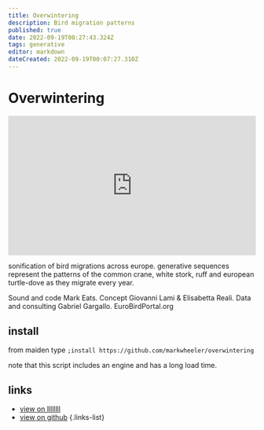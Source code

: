 ```yaml
---
title: Overwintering
description: Bird migration patterns
published: true
date: 2022-09-19T00:27:43.324Z
tags: generative
editor: markdown
dateCreated: 2022-09-19T00:07:27.310Z
---
```


# Overwintering

<div style="padding:56.25% 0 0 0;position:relative;"><iframe src="https://player.vimeo.com/video/751029202?h=d367f998fa&amp;badge=0&amp;autopause=0&amp;player_id=0&amp;app_id=58479" frameborder="0" allow="autoplay; fullscreen; picture-in-picture" allowfullscreen style="position:absolute;top:0;left:0;width:100%;height:100%;" title="Overwintering"></iframe></div><script src="https://player.vimeo.com/api/player.js"></script>

sonification of bird migrations across europe. generative sequences represent the patterns of the common crane, white stork, ruff and european turtle-dove as they migrate every year.

Sound and code Mark Eats.
Concept Giovanni Lami & Elisabetta Reali.
Data and consulting Gabriel Gargallo.
EuroBirdPortal.org

## install

from maiden type
`;install https://github.com/markwheeler/overwintering`

note that this script includes an engine and has a long load time.

## links

- [view on llllllll](https://llllllll.co/t/overwintering)
- [view on github](https://github.com/markwheeler/overwintering)
{.links-list}
